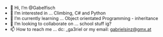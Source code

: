 - 👋 Hi, I’m @Gabelfisch
- 👀 I’m interested in ... Climbing, C# and Python
- 🌱 I’m currently learning ... Object orientated Programming - inheritance
- 💞️ I’m looking to collaborate on ... school stuff ig?
- 📫 How to reach me ... dc: _ga3riel or my email: gabrielsinz@gmx.at
